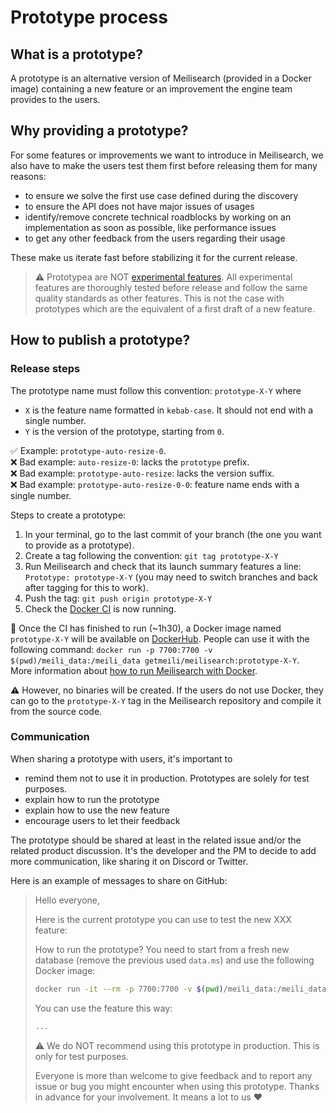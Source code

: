 # Prototype process

## What is a prototype?

A prototype is an alternative version of Meilisearch (provided in a Docker image) containing a new feature or an improvement the engine team provides to the users.

## Why providing a prototype?

For some features or improvements we want to introduce in Meilisearch, we also have to make the users test them first before releasing them for many reasons:
- to ensure we solve the first use case defined during the discovery
- to ensure the API does not have major issues of usages
- identify/remove concrete technical roadblocks by working on an implementation as soon as possible, like performance issues
- to get any other feedback from the users regarding their usage

These make us iterate fast before stabilizing it for the current release.

> ⚠️ Prototypea are NOT [experimental features](./experimental-features.md). All experimental features are thoroughly tested before release and follow the same quality standards as other features. This is not the case with prototypes which are the equivalent of a first draft of a new feature.

## How to publish a prototype?

### Release steps

The prototype name must follow this convention: `prototype-X-Y` where
- `X` is the feature name formatted in `kebab-case`. It should not end with a single number.
- `Y` is the version of the prototype, starting from `0`.

✅ Example: `prototype-auto-resize-0`. </br>
❌ Bad example: `auto-resize-0`: lacks the `prototype` prefix. </br>
❌ Bad example: `prototype-auto-resize`: lacks the version suffix. </br>
❌ Bad example: `prototype-auto-resize-0-0`: feature name ends with a single number.

Steps to create a prototype:

1. In your terminal, go to the last commit of your branch (the one you want to provide as a prototype).
2. Create a tag following the convention: `git tag prototype-X-Y`
3. Run Meilisearch and check that its launch summary features a line: `Prototype: prototype-X-Y` (you may need to switch branches and back after tagging for this to work).
3. Push the tag: `git push origin prototype-X-Y`
4. Check the [Docker CI](https://github.com/meilisearch/meilisearch/actions/workflows/publish-docker-images.yml) is now running.

🐳 Once the CI has finished to run (~1h30), a Docker image named `prototype-X-Y` will be available on [DockerHub](https://hub.docker.com/repository/docker/getmeili/meilisearch/general). People can use it with the following command: `docker run -p 7700:7700 -v $(pwd)/meili_data:/meili_data getmeili/meilisearch:prototype-X-Y`. <br>
More information about [how to run Meilisearch with Docker](https://docs.meilisearch.com/learn/cookbooks/docker.html#download-meilisearch-with-docker).

⚠️ However, no binaries will be created. If the users do not use Docker, they can go to the `prototype-X-Y` tag in the Meilisearch repository and compile it from the source code.

### Communication

When sharing a prototype with users, it's important to
- remind them not to use it in production. Prototypes are solely for test purposes.
- explain how to run the prototype
- explain how to use the new feature
- encourage users to let their feedback

The prototype should be shared at least in the related issue and/or the related product discussion. It's the developer and the PM to decide to add more communication, like sharing it on Discord or Twitter.

Here is an example of messages to share on GitHub:

> Hello everyone,
>
> Here is the current prototype you can use to test the new XXX feature:
>
> How to run the prototype?
> You need to start from a fresh new database (remove the previous used `data.ms`) and use the following Docker image:
> ```bash
> docker run -it --rm -p 7700:7700 -v $(pwd)/meili_data:/meili_data getmeili/meilisearch:prototype-X-Y
> ```
>
> You can use the feature this way:
> ```bash
> ...
> ```
>
> ⚠️ We do NOT recommend using this prototype in production. This is only for test purposes.
>
> Everyone is more than welcome to give feedback and to report any issue or bug you might encounter when using this prototype. Thanks in advance for your involvement. It means a lot to us ❤️
